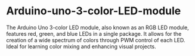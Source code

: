 # Arduino-uno-3-color-LED-module
The Arduino Uno 3-color LED module, also known as an RGB LED module, features red, green, and blue LEDs in a single package. It allows for the creation of a wide spectrum of colors through PWM control of each LED. Ideal for learning color mixing and enhancing visual projects.
